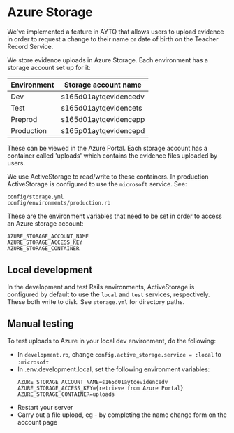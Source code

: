 # Azure Storage

We've implemented a feature in AYTQ that allows users to upload evidence in order to request a change to their name or date of birth on the Teacher Record Service.

We store evidence uploads in Azure Storage. Each environment has a storage account set up for it:

| Environment | Storage account name  |
| ----------- | --------------------- |
| Dev         | s165d01aytqevidencedv |
| Test        | s165d01aytqevidencets |
| Preprod     | s165d01aytqevidencepp |
| Production  | s165p01aytqevidencepd |

These can be viewed in the Azure Portal. Each storage account has a container called 'uploads' which contains the evidence files uploaded by users.

We use ActiveStorage to read/write to these containers. In production ActiveStorage is configured to use the `microsoft` service. See:

```
config/storage.yml
config/environments/production.rb
```

These are the environment variables that need to be set in order to access an Azure storage account:

```
AZURE_STORAGE_ACCOUNT_NAME
AZURE_STORAGE_ACCESS_KEY
AZURE_STORAGE_CONTAINER
```

## Local development

In the development and test Rails environments, ActiveStorage is configured by default to use the `local` and `test` services, respectively. These both write to disk. See `storage.yml` for directory paths.

## Manual testing

To test uploads to Azure in your local dev environment, do the following:

- In `development.rb`, change `config.active_storage.service = :local` to `:microsoft`
- In .env.development.local, set the following environment variables:
  ```
  AZURE_STORAGE_ACCOUNT_NAME=s165d01aytqevidencedv
  AZURE_STORAGE_ACCESS_KEY={retrieve from Azure Portal}
  AZURE_STORAGE_CONTAINER=uploads
  ```
- Restart your server
- Carry out a file upload, eg - by completing the name change form on the account page

